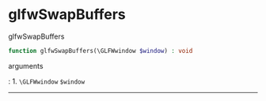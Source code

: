 # glfwSwapBuffers
glfwSwapBuffers

```php
function glfwSwapBuffers(\GLFWwindow $window) : void
```



arguments

:    1. `\GLFWwindow` `$window` 



---
     